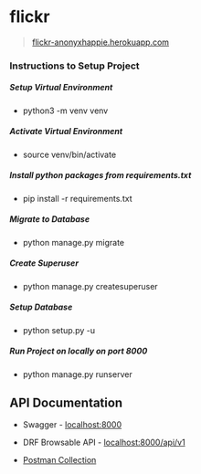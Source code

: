 # flickr

>
> [flickr-anonyxhappie.herokuapp.com](https://flickr-anonyxhappie.herokuapp.com/api/v1/)
>

### Instructions to Setup Project

##### Setup Virtual Environment

* python3 -m venv venv

##### Activate Virtual Environment 

* source venv/bin/activate

##### Install python packages from requirements.txt

* pip install -r requirements.txt

##### Migrate to Database

* python manage.py migrate

##### Create Superuser

* python manage.py createsuperuser

##### Setup Database

* python setup.py -u <username>

##### Run Project on locally on port 8000

* python manage.py runserver

## API Documentation

* Swagger - [localhost:8000](https://flickr-anonyxhappie.herokuapp.com)

* DRF Browsable API - [localhost:8000/api/v1](https://flickr-anonyxhappie.herokuapp.com/api/v1/)

* [Postman Collection](https://www.getpostman.com/collections/47cb16efe6ad42a36611)


